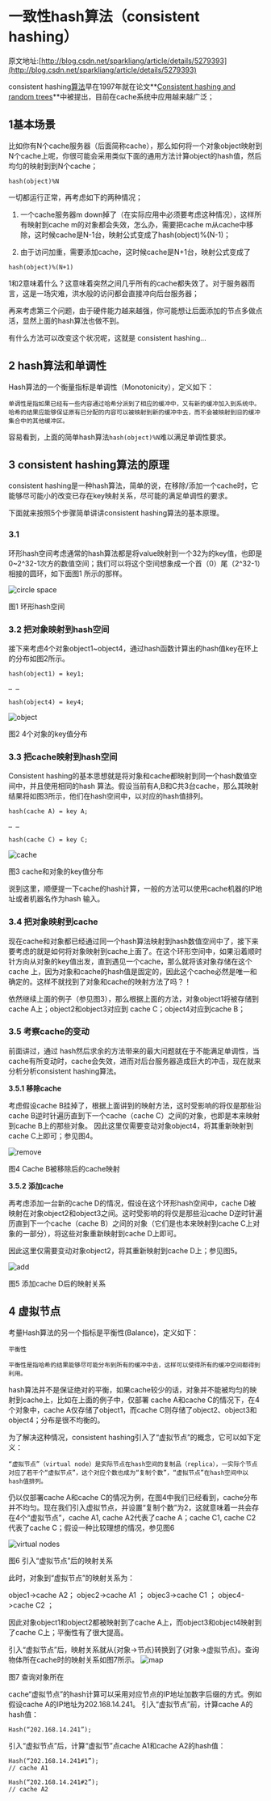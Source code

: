 # 一致性hash算法（consistent hashing）
原文地址:[http://blog.csdn.net/sparkliang/article/details/5279393](http://blog.csdn.net/sparkliang/article/details/5279393)

consistent hashing[算法](http://lib.csdn.net/base/datastructure "算法与数据结构知识库")早在1997年就在论文**[Consistent
hashing and random trees](http://portal.acm.org/citation.cfm?id=258660)**中被提出，目前在cache系统中应用越来越广泛；

## 1基本场景

比如你有N个cache服务器（后面简称cache），那么如何将一个对象object映射到N个cache上呢，你很可能会采用类似下面的通用方法计算object的hash值，然后均匀的映射到到N个cache；
```
hash(object)%N
```
一切都运行正常，再考虑如下的两种情况；

1. 一个cache服务器m down掉了（在实际应用中必须要考虑这种情况），这样所有映射到cache m的对象都会失效，怎么办，需要把cache m从cache中移除，这时候cache是N-1台，映射公式变成了hash(object)%(N-1)；

2. 由于访问加重，需要添加cache，这时候cache是N+1台，映射公式变成了
```
hash(object)%(N+1)
```

1和2意味着什么？这意味着突然之间几乎所有的cache都失效了。对于服务器而言，这是一场灾难，洪水般的访问都会直接冲向后台服务器；

再来考虑第三个问题，由于硬件能力越来越强，你可能想让后面添加的节点多做点活，显然上面的hash算法也做不到。

有什么方法可以改变这个状况呢，这就是
consistent hashing...

## 2 hash算法和单调性

Hash算法的一个衡量指标是单调性（Monotonicity），定义如下：

	单调性是指如果已经有一些内容通过哈希分派到了相应的缓冲中，又有新的缓冲加入到系统中。哈希的结果应能够保证原有已分配的内容可以被映射到新的缓冲中去，而不会被映射到旧的缓冲集合中的其他缓冲区。

容易看到，上面的简单hash算法```hash(object)%N```难以满足单调性要求。

## 3 consistent hashing算法的原理
consistent hashing是一种hash算法，简单的说，在移除/添加一个cache时，它能够尽可能小的改变已存在key映射关系，尽可能的满足单调性的要求。

下面就来按照5个步骤简单讲讲consistent hashing算法的基本原理。

### 3.1
环形hash空间考虑通常的hash算法都是将value映射到一个32为的key值，也即是0~2^32-1次方的数值空间；我们可以将这个空间想象成一个首（0）尾（2^32-1）相接的圆环，如下面图1
所示的那样。

![circle space](http://www.codeproject.com/KB/recipes/lib-conhash/circle.JPG)


图1 环形hash空间

### 3.2 把对象映射到hash空间

接下来考虑4个对象object1~object4，通过hash函数计算出的hash值key在环上的分布如图2所示。

```
hash(object1) = key1;

… …

hash(object4) = key4;
```

![object](http://www.codeproject.com/KB/recipes/lib-conhash/object.JPG)


图2 4个对象的key值分布

### 3.3 把cache映射到hash空间
Consistent hashing的基本思想就是将对象和cache都映射到同一个hash数值空间中，并且使用相同的hash
算法。假设当前有A,B和C共3台cache，那么其映射结果将如图3所示，他们在hash空间中，以对应的hash值排列。

```
hash(cache A) = key A;

… …

hash(cache C) = key C;
```
![cache](http://www.codeproject.com/KB/recipes/lib-conhash/cache.JPG)


图3 cache和对象的key值分布

说到这里，顺便提一下cache的hash计算，一般的方法可以使用cache机器的IP地址或者机器名作为hash
输入。

### 3.4 把对象映射到cache
现在cache和对象都已经通过同一个hash算法映射到hash数值空间中了，接下来要考虑的就是如何将对象映射到cache上面了。在这个环形空间中，如果沿着顺时针方向从对象的key值出发，直到遇见一个cache，那么就将该对象存储在这个cache
上，因为对象和cache的hash值是固定的，因此这个cache必然是唯一和确定的。这样不就找到了对象和cache的映射方法了吗？！

依然继续上面的例子（参见图3），那么根据上面的方法，对象object1将被存储到cache A上；object2和object3对应到
cache C；object4对应到cache B；

### 3.5 考察cache的变动
前面讲过，通过 hash然后求余的方法带来的最大问题就在于不能满足单调性，当cache有所变动时，cache会失效，进而对后台服务器造成巨大的冲击，现在就来分析分析consistent hashing算法。

**3.5.1** **移除cache**

考虑假设cache B挂掉了，根据上面讲到的映射方法，这时受影响的将仅是那些沿cache B逆时针遍历直到下一个cache（cache C）之间的对象，也即是本来映射到cache B上的那些对象。
因此这里仅需要变动对象object4，将其重新映射到cache C上即可；参见图4。



![remove](http://www.codeproject.com/KB/recipes/lib-conhash/remove.JPG)


图4 Cache B被移除后的cache映射

**3.5.2** **添加cache**

再考虑添加一台新的cache D的情况，假设在这个环形hash空间中，cache D被映射在对象object2和object3之间。这时受影响的将仅是那些沿cache D逆时针遍历直到下一个cache（cache B）之间的对象（它们是也本来映射到cache C上对象的一部分），将这些对象重新映射到cache D上即可。

因此这里仅需要变动对象object2，将其重新映射到cache D上；参见图5。

![add](http://www.codeproject.com/KB/recipes/lib-conhash/add.JPG)

图5  添加cache D后的映射关系

## 4 虚拟节点

考量Hash算法的另一个指标是平衡性(Balance)，定义如下：

```
平衡性

平衡性是指哈希的结果能够尽可能分布到所有的缓冲中去，这样可以使得所有的缓冲空间都得到利用。
```

hash算法并不是保证绝对的平衡，如果cache较少的话，对象并不能被均匀的映射到cache上，比如在上面的例子中，仅部署
cache A和cache C的情况下，在4个对象中，cache A仅存储了object1，而cache C则存储了object2、object3和
object4；分布是很不均衡的。

为了解决这种情况，consistent hashing引入了“虚拟节点”的概念，它可以如下定义：

```
“虚拟节点”（virtual node）是实际节点在hash空间的复制品（replica），一实际个节点对应了若干个“虚拟节点”，这个对应个数也成为“复制个数”，“虚拟节点”在hash空间中以hash值排列。
```

仍以仅部署cache A和cache C的情况为例，在图4中我们已经看到，cache分布并不均匀。现在我们引入虚拟节点，并设置“复制个数”为2，这就意味着一共会存在4个“虚拟节点”，cache A1, cache A2代表了cache A；cache C1, cache C2代表了cache C；假设一种比较理想的情况，参见图6


![virtual nodes](http://www.codeproject.com/KB/recipes/lib-conhash/virtual.JPG)

图6  引入“虚拟节点”后的映射关系

此时，对象到“虚拟节点”的映射关系为：

objec1->cache A2；
objec2->cache A1
；
objec3->cache C1
；
objec4->cache C2
；

因此对象object1和object2都被映射到了cache A上，而object3和object4映射到了cache C上；平衡性有了很大提高。

引入“虚拟节点”后，映射关系就从{对象->节点}转换到了{对象->虚拟节点}。查询物体所在cache时的映射关系如图7所示。
![map](http://www.codeproject.com/KB/recipes/lib-conhash/map.JPG)

图7  查询对象所在

cache“虚拟节点”的hash计算可以采用对应节点的IP地址加数字后缀的方式。例如假设cache A的IP地址为202.168.14.241。
引入“虚拟节点”前，计算cache A的hash值：

```
Hash(“202.168.14.241”);
```

引入“虚拟节点”后，计算“虚拟节”点cache A1和cache A2的hash值：

```
Hash(“202.168.14.241#1”);  
// cache A1

Hash(“202.168.14.241#2”);  
// cache A2
```